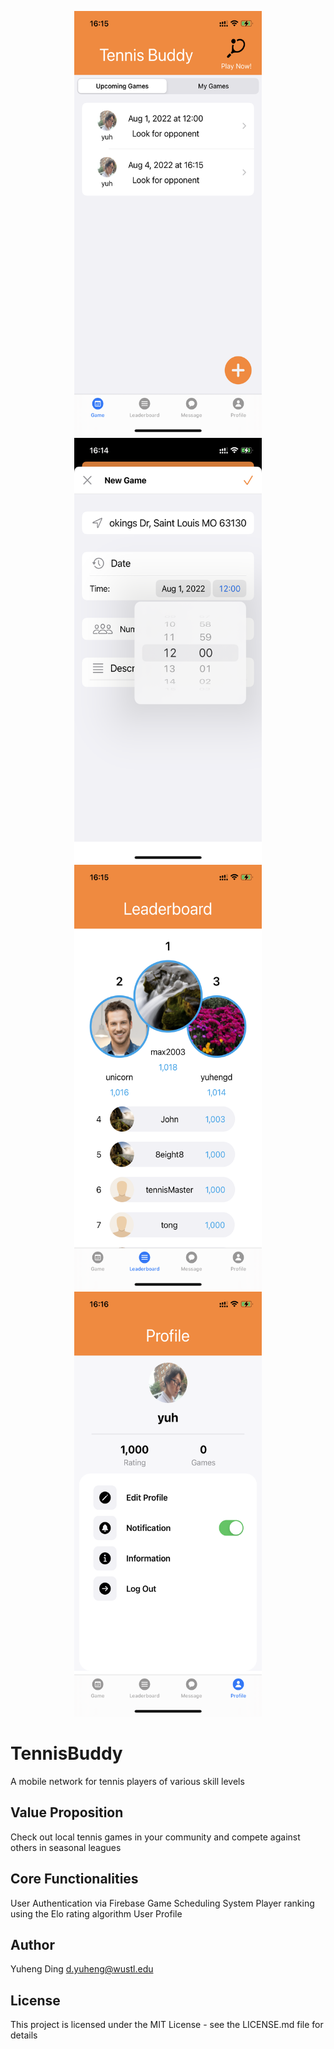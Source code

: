 <p align="center">
  <!-- img src="./public/left.PNG" width="351" height="759" --->
  <img src="./demo/home.PNG" width="300" height="680">
  <img src="./demo/addGame.PNG" width="300" height="680">
  <img src="./demo/leaderboard.PNG" width="300" height="680">
  <img src="./demo/profile.PNG" width="300" height="680">
</p>

# TennisBuddy
A mobile network for tennis players of various skill levels

## Value Proposition
Check out local tennis games in your community and compete against others in seasonal leagues

## Core Functionalities
User Authentication via Firebase
Game Scheduling System
Player ranking using the Elo rating algorithm
User Profile

## Author
Yuheng Ding
d.yuheng@wustl.edu

## License
This project is licensed under the MIT License - see the LICENSE.md file for details
